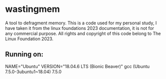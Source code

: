 # wastingmem
A tool to defragment memory. This is a code used for my personal study, I have taken it from the linux foundations 2023 documentation,  it is not for any commercial purpose. All rights and copyright of this code belong to The Linux Foundation 2023.

## Running on: 
NAME="Ubuntu"
VERSION="18.04.6 LTS (Bionic Beaver)"
gcc (Ubuntu 7.5.0-3ubuntu1~18.04) 7.5.0
